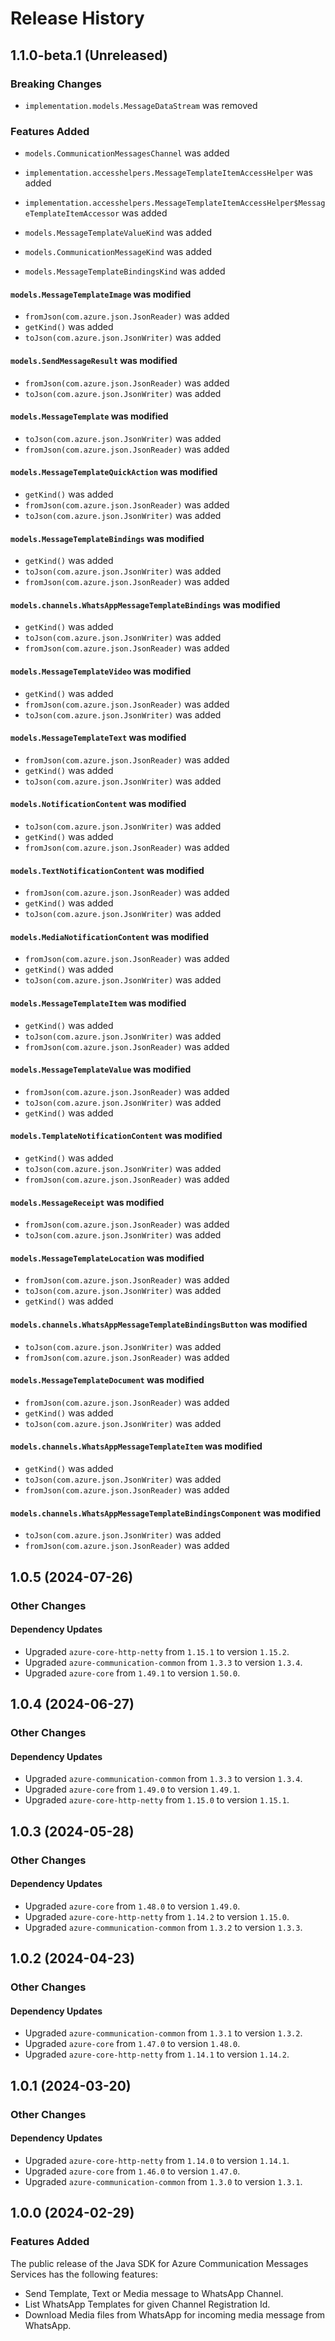 # Release History

## 1.1.0-beta.1 (Unreleased)

### Breaking Changes

* `implementation.models.MessageDataStream` was removed

### Features Added

* `models.CommunicationMessagesChannel` was added

* `implementation.accesshelpers.MessageTemplateItemAccessHelper` was added

* `implementation.accesshelpers.MessageTemplateItemAccessHelper$MessageTemplateItemAccessor` was added

* `models.MessageTemplateValueKind` was added

* `models.CommunicationMessageKind` was added

* `models.MessageTemplateBindingsKind` was added

#### `models.MessageTemplateImage` was modified

* `fromJson(com.azure.json.JsonReader)` was added
* `getKind()` was added
* `toJson(com.azure.json.JsonWriter)` was added

#### `models.SendMessageResult` was modified

* `fromJson(com.azure.json.JsonReader)` was added
* `toJson(com.azure.json.JsonWriter)` was added

#### `models.MessageTemplate` was modified

* `toJson(com.azure.json.JsonWriter)` was added
* `fromJson(com.azure.json.JsonReader)` was added

#### `models.MessageTemplateQuickAction` was modified

* `getKind()` was added
* `fromJson(com.azure.json.JsonReader)` was added
* `toJson(com.azure.json.JsonWriter)` was added

#### `models.MessageTemplateBindings` was modified

* `getKind()` was added
* `toJson(com.azure.json.JsonWriter)` was added
* `fromJson(com.azure.json.JsonReader)` was added

#### `models.channels.WhatsAppMessageTemplateBindings` was modified

* `getKind()` was added
* `toJson(com.azure.json.JsonWriter)` was added
* `fromJson(com.azure.json.JsonReader)` was added

#### `models.MessageTemplateVideo` was modified

* `getKind()` was added
* `fromJson(com.azure.json.JsonReader)` was added
* `toJson(com.azure.json.JsonWriter)` was added

#### `models.MessageTemplateText` was modified

* `fromJson(com.azure.json.JsonReader)` was added
* `getKind()` was added
* `toJson(com.azure.json.JsonWriter)` was added

#### `models.NotificationContent` was modified

* `toJson(com.azure.json.JsonWriter)` was added
* `getKind()` was added
* `fromJson(com.azure.json.JsonReader)` was added

#### `models.TextNotificationContent` was modified

* `fromJson(com.azure.json.JsonReader)` was added
* `getKind()` was added
* `toJson(com.azure.json.JsonWriter)` was added

#### `models.MediaNotificationContent` was modified

* `fromJson(com.azure.json.JsonReader)` was added
* `getKind()` was added
* `toJson(com.azure.json.JsonWriter)` was added

#### `models.MessageTemplateItem` was modified

* `getKind()` was added
* `toJson(com.azure.json.JsonWriter)` was added
* `fromJson(com.azure.json.JsonReader)` was added

#### `models.MessageTemplateValue` was modified

* `fromJson(com.azure.json.JsonReader)` was added
* `toJson(com.azure.json.JsonWriter)` was added
* `getKind()` was added

#### `models.TemplateNotificationContent` was modified

* `getKind()` was added
* `toJson(com.azure.json.JsonWriter)` was added
* `fromJson(com.azure.json.JsonReader)` was added

#### `models.MessageReceipt` was modified

* `fromJson(com.azure.json.JsonReader)` was added
* `toJson(com.azure.json.JsonWriter)` was added

#### `models.MessageTemplateLocation` was modified

* `fromJson(com.azure.json.JsonReader)` was added
* `toJson(com.azure.json.JsonWriter)` was added
* `getKind()` was added

#### `models.channels.WhatsAppMessageTemplateBindingsButton` was modified

* `toJson(com.azure.json.JsonWriter)` was added
* `fromJson(com.azure.json.JsonReader)` was added

#### `models.MessageTemplateDocument` was modified

* `fromJson(com.azure.json.JsonReader)` was added
* `getKind()` was added
* `toJson(com.azure.json.JsonWriter)` was added

#### `models.channels.WhatsAppMessageTemplateItem` was modified

* `getKind()` was added
* `toJson(com.azure.json.JsonWriter)` was added
* `fromJson(com.azure.json.JsonReader)` was added

#### `models.channels.WhatsAppMessageTemplateBindingsComponent` was modified

* `toJson(com.azure.json.JsonWriter)` was added
* `fromJson(com.azure.json.JsonReader)` was added

## 1.0.5 (2024-07-26)

### Other Changes

#### Dependency Updates

- Upgraded `azure-core-http-netty` from `1.15.1` to version `1.15.2`.
- Upgraded `azure-communication-common` from `1.3.3` to version `1.3.4`.
- Upgraded `azure-core` from `1.49.1` to version `1.50.0`.


## 1.0.4 (2024-06-27)

### Other Changes

#### Dependency Updates

- Upgraded `azure-communication-common` from `1.3.3` to version `1.3.4`.
- Upgraded `azure-core` from `1.49.0` to version `1.49.1`.
- Upgraded `azure-core-http-netty` from `1.15.0` to version `1.15.1`.


## 1.0.3 (2024-05-28)

### Other Changes

#### Dependency Updates

- Upgraded `azure-core` from `1.48.0` to version `1.49.0`.
- Upgraded `azure-core-http-netty` from `1.14.2` to version `1.15.0`.
- Upgraded `azure-communication-common` from `1.3.2` to version `1.3.3`.


## 1.0.2 (2024-04-23)

### Other Changes

#### Dependency Updates

- Upgraded `azure-communication-common` from `1.3.1` to version `1.3.2`.
- Upgraded `azure-core` from `1.47.0` to version `1.48.0`.
- Upgraded `azure-core-http-netty` from `1.14.1` to version `1.14.2`.


## 1.0.1 (2024-03-20)

### Other Changes

#### Dependency Updates

- Upgraded `azure-core-http-netty` from `1.14.0` to version `1.14.1`.
- Upgraded `azure-core` from `1.46.0` to version `1.47.0`.
- Upgraded `azure-communication-common` from `1.3.0` to version `1.3.1`.


## 1.0.0 (2024-02-29)

### Features Added

The public release of the Java SDK for Azure Communication Messages Services has the following features:
- Send Template, Text or Media message to WhatsApp Channel.
- List WhatsApp Templates for given Channel Registration Id.
- Download Media files from WhatsApp for incoming media message from WhatsApp.

